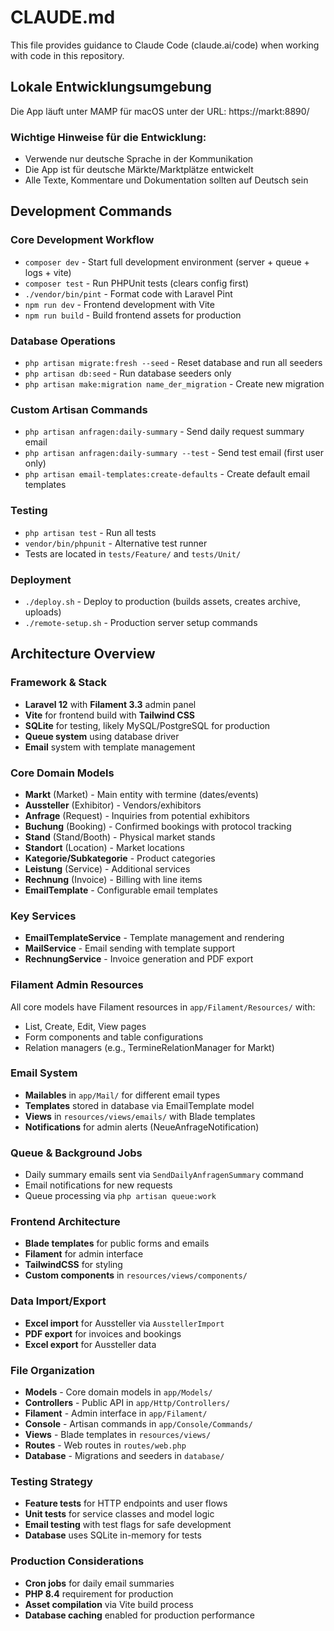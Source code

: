 # CLAUDE.md

This file provides guidance to Claude Code (claude.ai/code) when working with code in this repository.

## Lokale Entwicklungsumgebung

Die App läuft unter MAMP für macOS unter der URL: https://markt:8890/

### Wichtige Hinweise für die Entwicklung:
- Verwende nur deutsche Sprache in der Kommunikation
- Die App ist für deutsche Märkte/Marktplätze entwickelt
- Alle Texte, Kommentare und Dokumentation sollten auf Deutsch sein

## Development Commands

### Core Development Workflow
- `composer dev` - Start full development environment (server + queue + logs + vite)
- `composer test` - Run PHPUnit tests (clears config first)
- `./vendor/bin/pint` - Format code with Laravel Pint
- `npm run dev` - Frontend development with Vite
- `npm run build` - Build frontend assets for production

### Database Operations
- `php artisan migrate:fresh --seed` - Reset database and run all seeders
- `php artisan db:seed` - Run database seeders only
- `php artisan make:migration name_der_migration` - Create new migration

### Custom Artisan Commands
- `php artisan anfragen:daily-summary` - Send daily request summary email
- `php artisan anfragen:daily-summary --test` - Send test email (first user only)
- `php artisan email-templates:create-defaults` - Create default email templates

### Testing
- `php artisan test` - Run all tests
- `vendor/bin/phpunit` - Alternative test runner
- Tests are located in `tests/Feature/` and `tests/Unit/`

### Deployment
- `./deploy.sh` - Deploy to production (builds assets, creates archive, uploads)
- `./remote-setup.sh` - Production server setup commands

## Architecture Overview

### Framework & Stack
- **Laravel 12** with **Filament 3.3** admin panel
- **Vite** for frontend build with **Tailwind CSS**
- **SQLite** for testing, likely MySQL/PostgreSQL for production
- **Queue system** using database driver
- **Email** system with template management

### Core Domain Models
- **Markt** (Market) - Main entity with termine (dates/events)
- **Aussteller** (Exhibitor) - Vendors/exhibitors
- **Anfrage** (Request) - Inquiries from potential exhibitors
- **Buchung** (Booking) - Confirmed bookings with protocol tracking
- **Stand** (Stand/Booth) - Physical market stands
- **Standort** (Location) - Market locations
- **Kategorie/Subkategorie** - Product categories
- **Leistung** (Service) - Additional services
- **Rechnung** (Invoice) - Billing with line items
- **EmailTemplate** - Configurable email templates

### Key Services
- **EmailTemplateService** - Template management and rendering
- **MailService** - Email sending with template support
- **RechnungService** - Invoice generation and PDF export

### Filament Admin Resources
All core models have Filament resources in `app/Filament/Resources/` with:
- List, Create, Edit, View pages
- Form components and table configurations
- Relation managers (e.g., TermineRelationManager for Markt)

### Email System
- **Mailables** in `app/Mail/` for different email types
- **Templates** stored in database via EmailTemplate model
- **Views** in `resources/views/emails/` with Blade templates
- **Notifications** for admin alerts (NeueAnfrageNotification)

### Queue & Background Jobs
- Daily summary emails sent via `SendDailyAnfragenSummary` command
- Email notifications for new requests
- Queue processing via `php artisan queue:work`

### Frontend Architecture
- **Blade templates** for public forms and emails
- **Filament** for admin interface
- **TailwindCSS** for styling
- **Custom components** in `resources/views/components/`

### Data Import/Export
- **Excel import** for Aussteller via `AusstellerImport`
- **PDF export** for invoices and bookings
- **Excel export** for Aussteller data

### File Organization
- **Models** - Core domain models in `app/Models/`
- **Controllers** - Public API in `app/Http/Controllers/`
- **Filament** - Admin interface in `app/Filament/`
- **Console** - Artisan commands in `app/Console/Commands/`
- **Views** - Blade templates in `resources/views/`
- **Routes** - Web routes in `routes/web.php`
- **Database** - Migrations and seeders in `database/`

### Testing Strategy
- **Feature tests** for HTTP endpoints and user flows
- **Unit tests** for service classes and model logic
- **Email testing** with test flags for safe development
- **Database** uses SQLite in-memory for tests

### Production Considerations
- **Cron jobs** for daily email summaries
- **PHP 8.4** requirement for production
- **Asset compilation** via Vite build process
- **Database caching** enabled for production performance